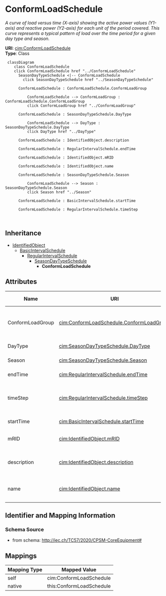 # ConformLoadSchedule


_A curve of load  versus time (X-axis) showing the active power values (Y1-axis) and reactive power (Y2-axis) for each unit of the period covered. This curve represents a typical pattern of load over the time period for a given day type and season._





**URI**: [cim:ConformLoadSchedule](http://iec.ch/TC57/CIM100#ConformLoadSchedule)<br />
**Type**: Class




```mermaid
 classDiagram
    class ConformLoadSchedule
    click ConformLoadSchedule href "../ConformLoadSchedule"
      SeasonDayTypeSchedule <|-- ConformLoadSchedule
        click SeasonDayTypeSchedule href "../SeasonDayTypeSchedule"
      
      ConformLoadSchedule : ConformLoadSchedule.ConformLoadGroup
        
          ConformLoadSchedule --> ConformLoadGroup : ConformLoadSchedule.ConformLoadGroup
          click ConformLoadGroup href "../ConformLoadGroup"
        
      ConformLoadSchedule : SeasonDayTypeSchedule.DayType
        
          ConformLoadSchedule --> DayType : SeasonDayTypeSchedule.DayType
          click DayType href "../DayType"
        
      ConformLoadSchedule : IdentifiedObject.description
        
      ConformLoadSchedule : RegularIntervalSchedule.endTime
        
      ConformLoadSchedule : IdentifiedObject.mRID
        
      ConformLoadSchedule : IdentifiedObject.name
        
      ConformLoadSchedule : SeasonDayTypeSchedule.Season
        
          ConformLoadSchedule --> Season : SeasonDayTypeSchedule.Season
          click Season href "../Season"
        
      ConformLoadSchedule : BasicIntervalSchedule.startTime
        
      ConformLoadSchedule : RegularIntervalSchedule.timeStep
        
      
```





## Inheritance
* [IdentifiedObject](IdentifiedObject.md)
    * [BasicIntervalSchedule](BasicIntervalSchedule.md)
        * [RegularIntervalSchedule](RegularIntervalSchedule.md)
            * [SeasonDayTypeSchedule](SeasonDayTypeSchedule.md)
                * **ConformLoadSchedule**



## Attributes


| Name | URI | Cardinality and Range | Description | Inheritance |
| ---  | --- | --- | --- | --- |
| ConformLoadGroup | [cim:ConformLoadSchedule.ConformLoadGroup](http://iec.ch/TC57/CIM100#ConformLoadSchedule.ConformLoadGroup) | 1 <br />  [ConformLoadGroup](ConformLoadGroup.md)  | The ConformLoadGroup where the ConformLoadSchedule belongs | direct |
| DayType | [cim:SeasonDayTypeSchedule.DayType](http://iec.ch/TC57/CIM100#SeasonDayTypeSchedule.DayType) | 1 <br />  [DayType](DayType.md)  | DayType for the Schedule | [SeasonDayTypeSchedule](SeasonDayTypeSchedule.md) |
| Season | [cim:SeasonDayTypeSchedule.Season](http://iec.ch/TC57/CIM100#SeasonDayTypeSchedule.Season) | 1 <br />  [Season](Season.md)  | Season for the Schedule | [SeasonDayTypeSchedule](SeasonDayTypeSchedule.md) |
| endTime | [cim:RegularIntervalSchedule.endTime](http://iec.ch/TC57/CIM100#RegularIntervalSchedule.endTime) | 1 <br />  datetime  | The time for the last time point | [RegularIntervalSchedule](RegularIntervalSchedule.md) |
| timeStep | [cim:RegularIntervalSchedule.timeStep](http://iec.ch/TC57/CIM100#RegularIntervalSchedule.timeStep) | 1 <br />  [Seconds](Seconds.md)  | The time between each pair of subsequent regular time points in sequence orde... | [RegularIntervalSchedule](RegularIntervalSchedule.md) |
| startTime | [cim:BasicIntervalSchedule.startTime](http://iec.ch/TC57/CIM100#BasicIntervalSchedule.startTime) | 1 <br />  datetime  | The time for the first time point | [BasicIntervalSchedule](BasicIntervalSchedule.md) |
| mRID | [cim:IdentifiedObject.mRID](http://iec.ch/TC57/CIM100#IdentifiedObject.mRID) | 1 <br />  string  | Master resource identifier issued by a model authority | [IdentifiedObject](IdentifiedObject.md) |
| description | [cim:IdentifiedObject.description](http://iec.ch/TC57/CIM100#IdentifiedObject.description) | 0..1 <br />  string  | The description is a free human readable text describing or naming the object | [IdentifiedObject](IdentifiedObject.md) |
| name | [cim:IdentifiedObject.name](http://iec.ch/TC57/CIM100#IdentifiedObject.name) | 1 <br />  string  | The name is any free human readable and possibly non unique text naming the o... | [IdentifiedObject](IdentifiedObject.md) |









## Identifier and Mapping Information







### Schema Source


* from schema: http://iec.ch/TC57/2020/CPSM-CoreEquipment#





## Mappings

| Mapping Type | Mapped Value |
| ---  | ---  |
| self | cim:ConformLoadSchedule |
| native | this:ConformLoadSchedule |




